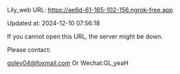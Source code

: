 Lily_web URL: https://ae6d-61-165-102-156.ngrok-free.app

Updated at: 2024-12-10 07:56:18

If you cannot open this URL, the server might be down.

Please contact: 

goley04@foxmail.com Or Wechat:GL_yeaH